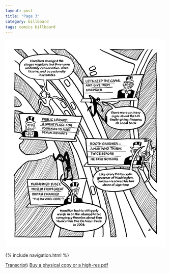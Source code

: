 ```yaml
---
layout: post
title: "Page 3"
category: billboard
tags: comics billboard
---
```


![Cover](/assets/billboardzine/3.png)

{% include navigation.html %}

[Transcript](/billboard/2021/10/13/billboardtranscript)\\
[Buy a physical copy ](https://audmcname.bigcartel.com)[or a high-res pdf](https://audmcname.itch.io)
